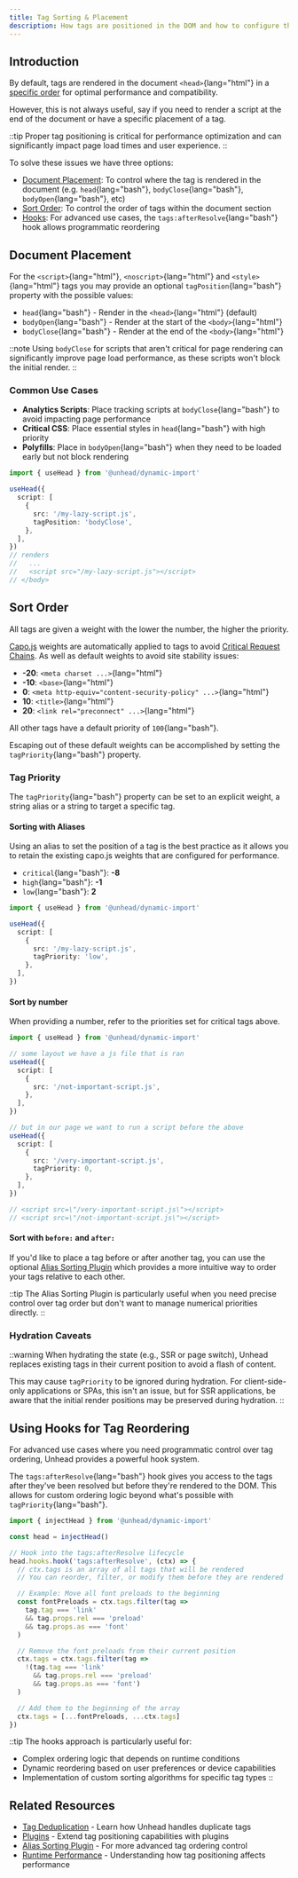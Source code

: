 ```yaml
---
title: Tag Sorting & Placement
description: How tags are positioned in the DOM and how to configure their order and location.
---
```


## Introduction

By default, tags are rendered in the document `<head>`{lang="html"} in a [specific order](#sort-order) for optimal performance and compatibility.

However, this is not always useful, say if you need to render a script at the end of the document or have a specific
placement of a tag.

::tip
Proper tag positioning is critical for performance optimization and can significantly impact page load times and user experience.
::

To solve these issues we have three options:

- [Document Placement](#document-placement): To control where the tag is rendered in the document (e.g. `head`{lang="bash"}, `bodyClose`{lang="bash"}, `bodyOpen`{lang="bash"}, etc)
- [Sort Order](#sort-order): To control the order of tags within the document section
- [Hooks](#using-hooks-for-tag-reordering): For advanced use cases, the `tags:afterResolve`{lang="bash"} hook allows programmatic reordering

## Document Placement

For the `<script>`{lang="html"}, `<noscript>`{lang="html"} and `<style>`{lang="html"} tags you may provide an optional `tagPosition`{lang="bash"} property with the possible values:

- `head`{lang="bash"} - Render in the `<head>`{lang="html"}  (default)
- `bodyOpen`{lang="bash"} - Render at the start of the `<body>`{lang="html"}
- `bodyClose`{lang="bash"} - Render at the end of the `<body>`{lang="html"}

::note
Using `bodyClose` for scripts that aren't critical for page rendering can significantly improve page load performance, as these scripts won't block the initial render.
::

### Common Use Cases

- **Analytics Scripts**: Place tracking scripts at `bodyClose`{lang="bash"} to avoid impacting page performance
- **Critical CSS**: Place essential styles in `head`{lang="bash"} with high priority
- **Polyfills**: Place in `bodyOpen`{lang="bash"} when they need to be loaded early but not block rendering

```ts
import { useHead } from '@unhead/dynamic-import'

useHead({
  script: [
    {
      src: '/my-lazy-script.js',
      tagPosition: 'bodyClose',
    },
  ],
})
// renders
//   ...
//   <script src="/my-lazy-script.js"></script>
// </body>
```

## Sort Order

All tags are given a weight with the lower the number, the higher the priority.

[Capo.js](https://rviscomi.github.io/capo.js/) weights are automatically applied to tags to avoid [Critical Request Chains](https://web.dev/critical-request-chains/). As
well as default weights to avoid site stability issues:

- **-20**: `<meta charset ...>`{lang="html"}
- **-10**: `<base>`{lang="html"}
- **0**: `<meta http-equiv="content-security-policy" ...>`{lang="html"}
- **10**: `<title>`{lang="html"}
- **20**: `<link rel="preconnect" ...>`{lang="html"}

All other tags have a default priority of `100`{lang="bash"}.

Escaping out of these default weights can be accomplished by setting the `tagPriority`{lang="bash"} property.

### Tag Priority

The `tagPriority`{lang="bash"} property can be set to an explicit weight, a string alias or a string to target a specific tag.

#### Sorting with Aliases

Using an alias to set the position of a tag is the best practice as it allows you to retain the existing capo.js weights
that are configured for performance.

- `critical`{lang="bash"}: **-8**
- `high`{lang="bash"}: **-1**
- `low`{lang="bash"}: **2**

```ts
import { useHead } from '@unhead/dynamic-import'

useHead({
  script: [
    {
      src: '/my-lazy-script.js',
      tagPriority: 'low',
    },
  ],
})
```

#### Sort by number

When providing a number, refer to the priorities set for critical tags above.

```ts
import { useHead } from '@unhead/dynamic-import'

// some layout we have a js file that is ran
useHead({
  script: [
    {
      src: '/not-important-script.js',
    },
  ],
})

// but in our page we want to run a script before the above
useHead({
  script: [
    {
      src: '/very-important-script.js',
      tagPriority: 0,
    },
  ],
})

// <script src=\"/very-important-script.js\"></script>
// <script src=\"/not-important-script.js\"></script>
```

#### Sort with `before:` and `after:`

If you'd like to place a tag before or after another tag, you can use the optional [Alias Sorting Plugin](/plugins/alias-sorting) which provides a more intuitive way to order your tags relative to each other.

::tip
The Alias Sorting Plugin is particularly useful when you need precise control over tag order but don't want to manage numerical priorities directly.
::

### Hydration Caveats

::warning
When hydrating the state (e.g., SSR or page switch), Unhead replaces existing tags in their current position to avoid a flash of content.

This may cause `tagPriority` to be ignored during hydration. For client-side-only applications or SPAs, this isn't an issue, but for SSR applications, be aware that the initial render positions may be preserved during hydration.
::

## Using Hooks for Tag Reordering

For advanced use cases where you need programmatic control over tag ordering, Unhead provides a powerful hook system.

The `tags:afterResolve`{lang="bash"} hook gives you access to the tags after they've been resolved but before they're rendered to the DOM. This allows for custom ordering logic beyond what's possible with `tagPriority`{lang="bash"}.

```ts
import { injectHead } from '@unhead/dynamic-import'

const head = injectHead()

// Hook into the tags:afterResolve lifecycle
head.hooks.hook('tags:afterResolve', (ctx) => {
  // ctx.tags is an array of all tags that will be rendered
  // You can reorder, filter, or modify them before they are rendered

  // Example: Move all font preloads to the beginning
  const fontPreloads = ctx.tags.filter(tag =>
    tag.tag === 'link'
    && tag.props.rel === 'preload'
    && tag.props.as === 'font'
  )

  // Remove the font preloads from their current position
  ctx.tags = ctx.tags.filter(tag =>
    !(tag.tag === 'link'
      && tag.props.rel === 'preload'
      && tag.props.as === 'font')
  )

  // Add them to the beginning of the array
  ctx.tags = [...fontPreloads, ...ctx.tags]
})
```

::tip
The hooks approach is particularly useful for:
- Complex ordering logic that depends on runtime conditions
- Dynamic reordering based on user preferences or device capabilities
- Implementation of custom sorting algorithms for specific tag types
::

## Related Resources

- [Tag Deduplication](/1.guides/1.tag-deduplication) - Learn how Unhead handles duplicate tags
- [Plugins](/plugins/0.introduction) - Extend tag positioning capabilities with plugins
- [Alias Sorting Plugin](/plugins/alias-sorting) - For more advanced tag ordering control
- [Runtime Performance](/5.performance/0.runtime) - Understanding how tag positioning affects performance
